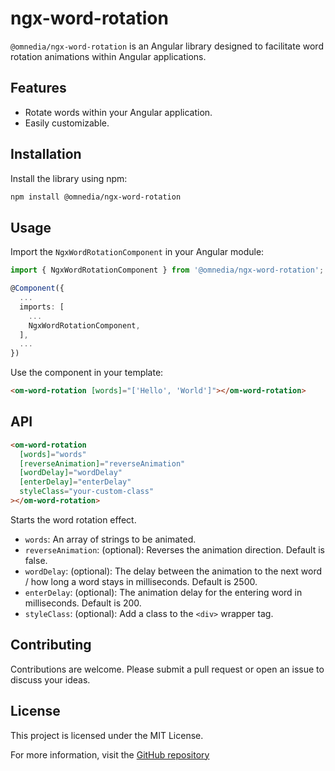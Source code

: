 # ngx-word-rotation

`@omnedia/ngx-word-rotation` is an Angular library designed to facilitate word rotation animations within Angular applications.

## Features
- Rotate words within your Angular application.
- Easily customizable.

## Installation

Install the library using npm:

```bash
npm install @omnedia/ngx-word-rotation
```

## Usage

Import the `NgxWordRotationComponent` in your Angular module:

```typescript
import { NgxWordRotationComponent } from '@omnedia/ngx-word-rotation';

@Component({
  ...
  imports: [
    ...
    NgxWordRotationComponent,
  ],
  ...
})
```

Use the component in your template:

```html
<om-word-rotation [words]="['Hello', 'World']"></om-word-rotation>
```

## API

```html
<om-word-rotation
  [words]="words"
  [reverseAnimation]="reverseAnimation"
  [wordDelay]="wordDelay"
  [enterDelay]="enterDelay"
  styleClass="your-custom-class"
></om-word-rotation>
```

Starts the word rotation effect.

- `words`: An array of strings to be animated.
- `reverseAnimation`: (optional): Reverses the animation direction. Default is false.
- `wordDelay`: (optional): The delay between the animation to the next word / how long a word stays in milliseconds. Default is 2500.
- `enterDelay`: (optional): The animation delay for the entering word in milliseconds. Default is 200.
- `styleClass`: (optional): Add a class to the `<div>` wrapper tag.

## Contributing

Contributions are welcome. Please submit a pull request or open an issue to discuss your ideas.

## License

This project is licensed under the MIT License.

For more information, visit the [GitHub repository](https://github.com/omnedia/ngx-word-rotation)